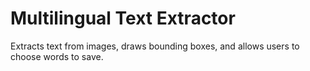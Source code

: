 # Multilingual Text Extractor
Extracts text from images, draws bounding boxes, and allows users to choose words to save.
